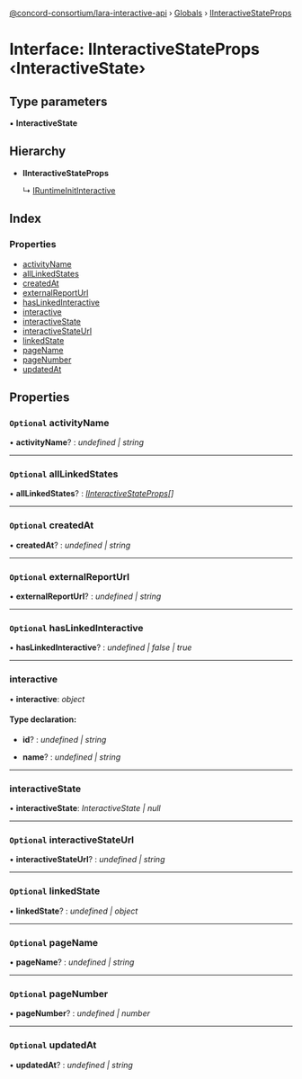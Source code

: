 [@concord-consortium/lara-interactive-api](../README.md) › [Globals](../globals.md) › [IInteractiveStateProps](iinteractivestateprops.md)

# Interface: IInteractiveStateProps ‹**InteractiveState**›

## Type parameters

▪ **InteractiveState**

## Hierarchy

* **IInteractiveStateProps**

  ↳ [IRuntimeInitInteractive](iruntimeinitinteractive.md)

## Index

### Properties

* [activityName](iinteractivestateprops.md#optional-activityname)
* [allLinkedStates](iinteractivestateprops.md#optional-alllinkedstates)
* [createdAt](iinteractivestateprops.md#optional-createdat)
* [externalReportUrl](iinteractivestateprops.md#optional-externalreporturl)
* [hasLinkedInteractive](iinteractivestateprops.md#optional-haslinkedinteractive)
* [interactive](iinteractivestateprops.md#interactive)
* [interactiveState](iinteractivestateprops.md#interactivestate)
* [interactiveStateUrl](iinteractivestateprops.md#optional-interactivestateurl)
* [linkedState](iinteractivestateprops.md#optional-linkedstate)
* [pageName](iinteractivestateprops.md#optional-pagename)
* [pageNumber](iinteractivestateprops.md#optional-pagenumber)
* [updatedAt](iinteractivestateprops.md#optional-updatedat)

## Properties

### `Optional` activityName

• **activityName**? : *undefined | string*

___

### `Optional` allLinkedStates

• **allLinkedStates**? : *[IInteractiveStateProps](iinteractivestateprops.md)[]*

___

### `Optional` createdAt

• **createdAt**? : *undefined | string*

___

### `Optional` externalReportUrl

• **externalReportUrl**? : *undefined | string*

___

### `Optional` hasLinkedInteractive

• **hasLinkedInteractive**? : *undefined | false | true*

___

###  interactive

• **interactive**: *object*

#### Type declaration:

* **id**? : *undefined | string*

* **name**? : *undefined | string*

___

###  interactiveState

• **interactiveState**: *InteractiveState | null*

___

### `Optional` interactiveStateUrl

• **interactiveStateUrl**? : *undefined | string*

___

### `Optional` linkedState

• **linkedState**? : *undefined | object*

___

### `Optional` pageName

• **pageName**? : *undefined | string*

___

### `Optional` pageNumber

• **pageNumber**? : *undefined | number*

___

### `Optional` updatedAt

• **updatedAt**? : *undefined | string*
